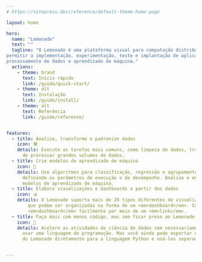 ```yaml
---
# https://vitepress.dev/reference/default-theme-home-page

layout: home

hero:
  name: "Lemonade"
  text: ""
  tagline: "O Lemonade é uma plataforma visual para computação distribuída, destinada a 
permitir a implementação, experimentação, teste e implantação de aplicações de 
processamento de dados e aprendizado de máquina."
  actions:
    - theme: brand
      text: Início rápido
      link: /guide/quick-start/
    - theme: alt
      text: Instalação
      link: /guide/install/
    - theme: alt
      text: Referência
      link: /guide/reference/


features:
  - title: Analise, transforme e padronize dados
    icon: 🛠️
    details: Execute as tarefas mais comuns, como limpeza de dados, tratamento de valores nulos, transformações e outras, usando tecnologias capazes
      de processar grandes volumes de dados.
  - title: Crie modelos de aprendizado de máquina
    icon: 🤖
    details: Use algoritmos para classificação, regressão e agrupamento, 
      definindo os parâmetros de execução e de desempenho. Analise e entanda os resultados dos 
      modelos de aprendizado de máquina.
  - title: Elabore visualizações e dashboards a partir dos dados
    icon: 📊
    details: O Lemonade suporta mais de 20 tipos diferentes de visualizações, 
        que podem ser organizadas na forma de um <em>dashboard</em>. Compartilhe o 
        <em>dashboard</em> facilmente por meio de um <em>link</em>.
  - title: Faça mais com menos código, mas sem ficar preso ao Lemonade
    icon: 🚀
    details: Acelere as atividades de ciência de dados sem necessariamente ter que 
      usar uma linguagem de programação. Mas você ainda pode exportar os artefatos
      do Lemonade diretamente para a linguagem Python e usá-los separadamente!


---
```


